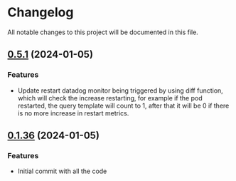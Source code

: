 # Changelog

All notable changes to this project will be documented in this file.
## [0.5.1]() (2024-01-05)

### Features

* Update restart datadog monitor being triggered by using diff function, which will check the increase restarting, for example if the pod restarted, the query template will count to 1, after that it will be 0 if there is no more increase in restart metrics.


## [0.1.36]() (2024-01-05)

### Features

* Initial commit with all the code
